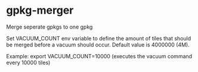 # gpkg-merger

Merge seperate gpkgs to one gpkg

Set VACUUM_COUNT env variable to define the amount of tiles that should be merged before a vacuum should occur.
Default value is 4000000 (4M).

Example:
export VACUUM_COUNT=10000
(executes the vacuum command every 10000 tiles)
